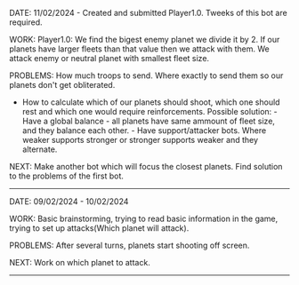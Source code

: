 DATE: 11/02/2024 - Created and submitted Player1.0. Tweeks of this bot are required.

WORK: Player1.0: We find the bigest enemy planet we divide it by 2. If our planets have larger fleets than that value then we attack with them. We attack enemy or neutral planet with smallest fleet size. 

PROBLEMS: How much troops to send. Where exactly to send them so our planets don't get obliterated. 
- How to calculate which of our planets should shoot, which one should rest and which one would require reinforcements.
Possible solution: - Have a global balance - all planets have same ammount of fleet size, and they balance each other.
                   - Have support/attacker bots. Where weaker supports stronger or stronger supports weaker and they alternate.

NEXT: Make another bot which will focus the closest planets. Find solution to the problems of the first bot.

----

DATE: 09/02/2024 - 10/02/2024

WORK: Basic brainstorming, trying to read basic information in the game, trying to set up attacks(Which planet will attack).

PROBLEMS: After several turns, planets start shooting off screen.

NEXT: Work on which planet to attack. 

----  
